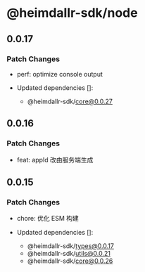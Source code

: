 # @heimdallr-sdk/node

## 0.0.17

### Patch Changes

- perf: optimize console output

- Updated dependencies []:
  - @heimdallr-sdk/core@0.0.27

## 0.0.16

### Patch Changes

- feat: appId 改由服务端生成

## 0.0.15

### Patch Changes

- chore: 优化 ESM 构建

- Updated dependencies []:
  - @heimdallr-sdk/types@0.0.17
  - @heimdallr-sdk/utils@0.0.21
  - @heimdallr-sdk/core@0.0.26
